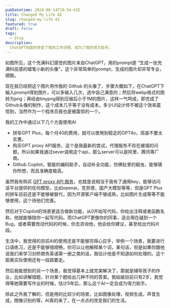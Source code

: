 ```yaml
---
pubDatetime: 2024-06-14T19:34:43Z
title: Changed My Life AI
slug: changed-my-life AI
featured: true
draft: false
tags:
  - blog
description:
  ChatGPT彻底的改变了我的工作流程，成为了我的得力助手。
---
```


<!-- ![xiaoxin](@assets/images/xiaoxin-head4-tiny.png) -->


如图所见，这个充满科幻感觉的图片来自ChatGPT，用的prompt是 “生成一张充满科技感的蜡笔小新的头像”，这个非常简单的prompt，生成的图片却非常专业，细致。

现在我已经把这个图片用作我的 Github 的头像了，步骤大概如下，在ChatGPT下输入prompt得到图片，可以多输入几次，选中自己满意的；然后将webp格式的图转为png；再经由tinypng得到压缩后小于1M的图片，这样一气呵成，即完成了Github头像的制作，这个成本几乎等于没有成本。多少UI设计师不被这个效率震惊到，当然作为一个程序员我也是被震惊的一个。

我的工作中通过以下几个方面使用AI

- 拼车GPT Plus，每个月40的费用，就可以使用到稳定的GPT4o，简直不要太实惠。
- 购买GPT proxy API服务，这个是我最新的尝试，代理服务不存在被墙的问题，所以如果我通过sever调用这个api，那么server可以是阿里、腾讯等厂商。
- Github Copilot，智能的编码助手，自动补全功能，仿佛肚里的蛔虫，能够猜你所想，而且准确度极高。

虽然我有购买 [GPT proxy API 服务](https://oneapi.gptnb.me/)，也就是说相当于我有了通用key，能够访问该平台提供的任何模型，比如openai，克劳德，国产大模型等等，但是GPT Plus 的拼车目前还是不能够被替代，因为开源客户端不够成熟，比如图片生成等等不能够使用，这个待他们完善。

然后对于Copilot的场景更适合做新功能，从0开始写代码，你给出注释或者函数名称，他就能够陪你一起写代码。而ChatGPT更像你的同事，适合用在碰到一个Bug，或者需要改动代码的时候，你去咨询他，他会给你建议，甚至给出代码片段。

生活中，我觉得的目前AI的使用还是不能够完得心应手，举例一个场景，我要进行口语练习，还是不能够很顺畅，你可以让他解释某个词，某句话，但是如果你跟他说我们来学习剑桥商务英语第一册之类的话，我估计他是不知道如何处理的。这个距离实际使用还有一段路要走。

然后我能想到的另一个场景，我觉得基本上就完美解决了，那就是辅导孩子的作业，比如讲解错题，针对某个题给出几种不同的答案。我姑娘目前只有2岁，我觉得等她需要写作业的时候，估计5年后，那么这个AI一定会成为得力助手。

除此之外我了解的，但是用的比较少的场景，比如图像处理，视频生成，声音生成，图像识别的等，AI真的来了，在一点点的改变我们的生活。